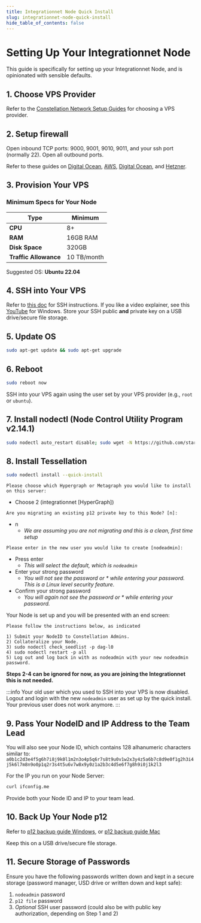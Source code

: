 ```yaml
---
title: Integrationnet Node Quick Install
slug: integrationnet-node-quick-install
hide_table_of_contents: false
---
```



# Setting Up Your Integrationnet Node

This guide is specifically for setting up your Integrationnet Node, and is opinionated with sensible defaults.

## 1. Choose VPS Provider
Refer to the [Constellation Network Setup Guides](https://docs.constellationnetwork.io/validate/setup-guides/) for choosing a VPS provider.

## 2. Setup firewall
Open inbound TCP ports: 9000, 9001, 9010, 9011, and your ssh port (normally 22).
Open all outbound ports.

Refer to these guides on [Digital Ocean](https://docs.constellationnetwork.io/validate/setup-guides/do/sgDroplet), [AWS](https://docs.constellationnetwork.io/validate/setup-guides/aws/sg), [Digital Ocean](https://docs.constellationnetwork.io/validate/setup-guides/gcp/sg), and [Hetzner](https://docs.hetzner.com/cloud/firewalls/getting-started/creating-a-firewall/).

## 3. Provision Your VPS

### Minimum Specs for Your Node

| Type            | Minimum  |
|-----------------|----------|
| **CPU**         | 8+       |
| **RAM**         | 16GB RAM |
| **Disk Space**  | 320GB    |
| **Traffic Allowance** | 10 TB/month |

Suggested OS: **Ubuntu 22.04**

## 4. SSH into Your VPS
Refer to [this doc](https://docs.constellationnetwork.io/validate/validator/ssh-keys) for SSH instructions. 
If you like a video explainer, see this [YouTube](https://www.youtube.com/watch?v=FUgO6C9qMfQ) for Windows.
Store your SSH public **and** private key on a USB drive/secure file storage.

## 5. Update OS
```sh
sudo apt-get update && sudo apt-get upgrade
```

## 6. Reboot
```sh
sudo reboot now
```
SSH into your VPS again using the user set by your VPS provider (e.g., `root` or `ubuntu`).

## 7. Install nodectl (Node Control Utility Program v2.14.1)
```sh
sudo nodectl auto_restart disable; sudo wget -N https://github.com/stardustcollective/nodectl/releases/download/v2.14.1/nodectl_x86_64 -P /usr/local/bin -O /usr/local/bin/nodectl; sudo chmod +x /usr/local/bin/nodectl; sudo nodectl -v
```

## 8. Install Tessellation
```sh
sudo nodectl install --quick-install
```
`Please choose which Hypergraph or Metagraph you would like to install on this server:`
- Choose 2 (integrationnet [HyperGraph])

`Are you migrating an existing p12 private key to this Node? [n]:`
- n 
  - *We are assuming you are not migrating and this is a clean, first time setup*

`Please enter in the new user you would like to
create [nodeadmin]:`
- Press enter
  - *This will select the default, which is `nodeadmin`*
- Enter your strong password
  - *You will not see the password or * while entering your password. This is a Linux level security feature.*
- Confirm your strong password
  - *You will again not see the password or * while entering your password.*


Your Node is set up and you will be presented with an end screen:

````
Please follow the instructions below, as indicated

1) Submit your NodeID to Constellation Admins.
2) Collateralize your Node.
3) sudo nodectl check_seedlist -p dag-l0
4) sudo nodectl restart -p all
5) Log out and log back in with as nodeadmin with your new nodeadmin password.
````

**Steps 2-4 can be ignored for now, as you are joining the Integrationnet this is not needed.**

:::info Your old user which you used to SSH into your VPS is now disabled.
Logout and login with the new `nodeadmin` user as set up by the quick install. Your previous user does not work anymore.
:::

## 9. Pass Your NodeID and IP Address to the Team Lead
You will also see your Node ID, which contains 128 alhanumeric characters similar to: `a0b1c2d3e4f5g6h7i8j9k0l1m2n3o4p5q6r7s8t9u0v1w2x3y4z5a6b7c8d9e0f1g2h3i4j5k6l7m8n9o0p1q2r3s4t5u6v7w8x9y0z1a2b3c4d5e6f7g8h9i0j1k2l3`

For the IP you run on your Node Server:
```sh
curl ifconfig.me
```
Provide both your Node ID and IP to your team lead.

## 10. Back Up Your Node p12
Refer to [p12 backup guide Windows](https://docs.constellationnetwork.io/validate/resources/p12backup-win), or [p12 backup guide Mac](https://docs.constellationnetwork.io/validate/resources/p12backup-mac) 

Keep this on a USB drive/secure file storage.

## 11. Secure Storage of Passwords
Ensure you have the following passwords written down and kept in a secure storage (password manager, USD drive or written down and kept safe):
1. `nodeadmin` password
2. `p12 file` password
3. *Optional* SSH user password (could also be with public key authorization, depending on Step 1 and 2)
